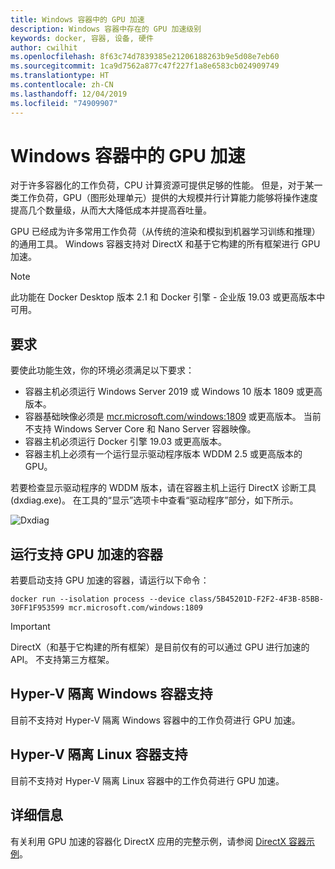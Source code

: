 ```yaml
---
title: Windows 容器中的 GPU 加速
description: Windows 容器中存在的 GPU 加速级别
keywords: docker, 容器, 设备, 硬件
author: cwilhit
ms.openlocfilehash: 8f63c74d7839385e21206188263b9e5d08e7eb60
ms.sourcegitcommit: 1ca9d7562a877c47f227f1a8e6583cb024909749
ms.translationtype: HT
ms.contentlocale: zh-CN
ms.lasthandoff: 12/04/2019
ms.locfileid: "74909907"
---
```

# <a name="gpu-acceleration-in-windows-containers"></a>Windows 容器中的 GPU 加速

对于许多容器化的工作负荷，CPU 计算资源可提供足够的性能。 但是，对于某一类工作负荷，GPU（图形处理单元）提供的大规模并行计算能力能够将操作速度提高几个数量级，从而大大降低成本并提高吞吐量。

GPU 已经成为许多常用工作负荷（从传统的渲染和模拟到机器学习训练和推理）的通用工具。 Windows 容器支持对 DirectX 和基于它构建的所有框架进行 GPU 加速。

> [!NOTE]
> 此功能在 Docker Desktop 版本 2.1 和 Docker 引擎 - 企业版 19.03 或更高版本中可用。

## <a name="requirements"></a>要求

要使此功能生效，你的环境必须满足以下要求：

- 容器主机必须运行 Windows Server 2019 或 Windows 10 版本 1809 或更高版本。
- 容器基础映像必须是 [mcr.microsoft.com/windows:1809](https://hub.docker.com/_/microsoft-windows) 或更高版本。 当前不支持 Windows Server Core 和 Nano Server 容器映像。
- 容器主机必须运行 Docker 引擎 19.03 或更高版本。
- 容器主机上必须有一个运行显示驱动程序版本 WDDM 2.5 或更高版本的 GPU。

若要检查显示驱动程序的 WDDM 版本，请在容器主机上运行 DirectX 诊断工具 (dxdiag.exe)。 在工具的“显示”选项卡中查看“驱动程序”部分，如下所示。

![Dxdiag](media/dxdiag.png)

## <a name="run-a-container-with-gpu-acceleration"></a>运行支持 GPU 加速的容器

若要启动支持 GPU 加速的容器，请运行以下命令：

```shell
docker run --isolation process --device class/5B45201D-F2F2-4F3B-85BB-30FF1F953599 mcr.microsoft.com/windows:1809
```

> [!IMPORTANT]
> DirectX（和基于它构建的所有框架）是目前仅有的可以通过 GPU 进行加速的 API。 不支持第三方框架。

## <a name="hyper-v-isolated-windows-container-support"></a>Hyper-V 隔离 Windows 容器支持

目前不支持对 Hyper-V 隔离 Windows 容器中的工作负荷进行 GPU 加速。

## <a name="hyper-v-isolated-linux-container-support"></a>Hyper-V 隔离 Linux 容器支持

目前不支持对 Hyper-V 隔离 Linux 容器中的工作负荷进行 GPU 加速。

## <a name="more-information"></a>详细信息

有关利用 GPU 加速的容器化 DirectX 应用的完整示例，请参阅 [DirectX 容器示例](https://github.com/MicrosoftDocs/Virtualization-Documentation/tree/master/windows-container-samples/directx)。
